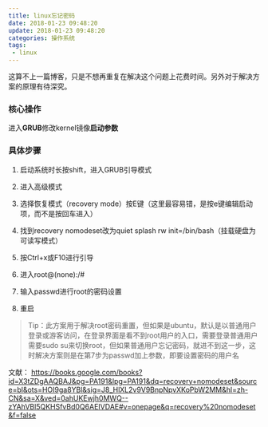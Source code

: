 ```yaml
---
title: linux忘记密码
date: 2018-01-23 09:48:20
update: 2018-01-23 09:48:20
categories: 操作系统
tags: 
 - linux
---
```


这算不上一篇博客，只是不想再重复在解决这个问题上花费时间。另外对于解决方案的原理有待深究。

<!--more-->

### 核心操作

进入**GRUB**修改kernel镜像**启动参数**

### 具体步骤

1. 启动系统时长按shift，进入GRUB引导模式

2. 进入高级模式

3. 选择恢复模式（recovery mode）按E键（这里最容易错，是按e键编辑启动项，而不是按回车进入）

4. 找到recovery nomodeset改为quiet splash rw init=/bin/bash（挂载硬盘为可读写模式）

5. 按Ctrl+x或F10进行引导

6. 进入root@(none):/#

7. 输入passwd进行root的密码设置

8. 重启

> Tip：此方案用于解决root密码重置，但如果是ubuntu，默认是以普通用户登录或游客访问，在登录界面是看不到root用户的入口，需要登录普通用户需要sudo su来切换root，但如果普通用户忘记密码，就进不到这一步，这时解决方案则是在第7步为passwd加上参数，即要设置密码的用户名


文献： <a href="https://books.google.com/books?id=X3tZDgAAQBAJ&pg=PA191&lpg=PA191&dq=recovery+nomodeset&source=bl&ots=HOI9ga8YBl&sig=J8_HlXL2v9V9BnpNpvXKoPbW2MM&hl=zh-CN&sa=X&ved=0ahUKEwjh0MWQ--zYAhVBl5QKHSfvBd0Q6AEIVDAE#v=onepage&q=recovery%20nomodeset&f=false">https://books.google.com/books?id=X3tZDgAAQBAJ&pg=PA191&lpg=PA191&dq=recovery+nomodeset&source=bl&ots=HOI9ga8YBl&sig=J8_HlXL2v9V9BnpNpvXKoPbW2MM&hl=zh-CN&sa=X&ved=0ahUKEwjh0MWQ--zYAhVBl5QKHSfvBd0Q6AEIVDAE#v=onepage&q=recovery%20nomodeset&f=false</a>
